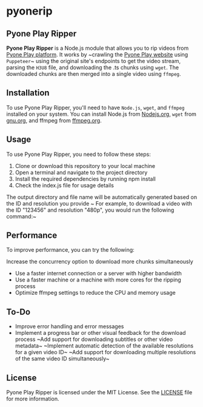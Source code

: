 # pyonerip

## Pyone Play Ripper

**Pyone Play Ripper** is a Node.js module that allows you to rip videos from [Pyone Play platform](https://www.pyoneplay.com/). It works by ~crawling the [Pyone Play website](https://www.pyoneplay.com/) using `Puppeteer`~ using the original site's endpoints to get the video stream, parsing the `H3U8` file, and downloading the .ts chunks using `wget`. The downloaded chunks are then merged into a single video using `ffmpeg`.

## Installation

To use Pyone Play Ripper, you'll need to have `Node.js`, `wget`, and `ffmpeg` installed on your system. You can install Node.js from [Nodejs.org](nodejs.org), `wget` from [gnu.org](gnu.org), and ffmpeg from [ffmpeg.org](ffmpeg.org).

## Usage

To use Pyone Play Ripper, you need to follow these steps:

1. Clone or download this repository to your local machine
2. Open a terminal and navigate to the project directory
3. Install the required dependencies by running npm install
4. Check the index.js file for usage details

The output directory and file name will be automatically generated based on the ID and resolution you provide
~ For example, to download a video with the ID "123456" and resolution "480p", you would run the following command:~

## Performance

To improve performance, you can try the following:

Increase the concurrency option to download more chunks simultaneously

- Use a faster internet connection or a server with higher bandwidth
- Use a faster machine or a machine with more cores for the ripping process
- Optimize ffmpeg settings to reduce the CPU and memory usage

## To-Do

- Improve error handling and error messages
- Implement a progress bar or other visual feedback for the download process
~Add support for downloading subtitles or other video metadata~
~Implement automatic detection of the available resolutions for a given video ID~
~Add support for downloading multiple resolutions of the same video ID simultaneously~

## License

Pyone Play Ripper is licensed under the MIT License. See the [LICENSE](LICENSE) file for more information.
